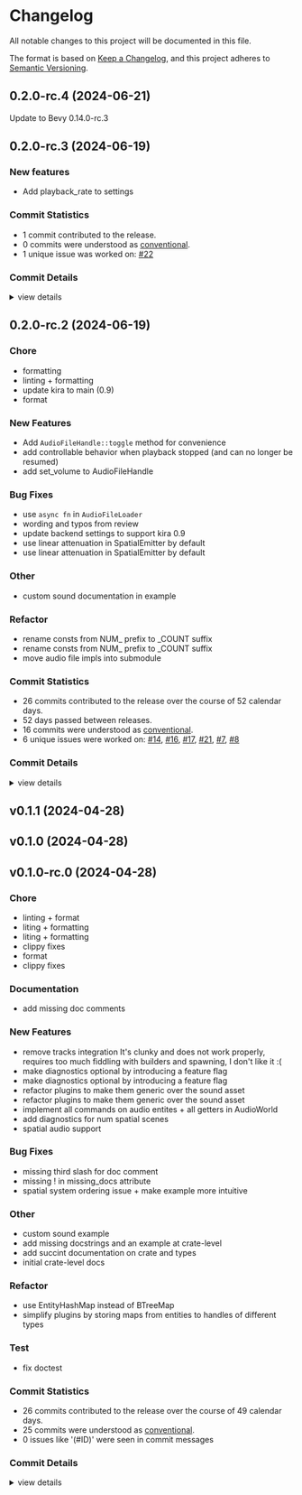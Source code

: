 # Changelog

All notable changes to this project will be documented in this file.

The format is based on [Keep a Changelog](https://keepachangelog.com/en/1.0.0/),
and this project adheres to [Semantic Versioning](https://semver.org/spec/v2.0.0.html).

## 0.2.0-rc.4 (2024-06-21)

Update to Bevy 0.14.0-rc.3

## 0.2.0-rc.3 (2024-06-19)

### New features

- Add playback_rate to settings

### Commit Statistics

<csr-read-only-do-not-edit/>

 - 1 commit contributed to the release.
 - 0 commits were understood as [conventional](https://www.conventionalcommits.org).
 - 1 unique issue was worked on: [#22](https://github.com/SolarLiner/bevy-kira-components/issues/22)

### Commit Details

<csr-read-only-do-not-edit/>

<details><summary>view details</summary>

 * **[#22](https://github.com/SolarLiner/bevy-kira-components/issues/22)**
    - Add playback_rate to settings ([`a9bbbd1`](https://github.com/SolarLiner/bevy-kira-components/commit/a9bbbd197a46eb93bac183fd885fa10f9b371825))
</details>

## 0.2.0-rc.2 (2024-06-19)

<csr-id-fd0f1abb37698fb9f5bba94370378fa3083c17c2/>
<csr-id-54d0eeaf839e7215afb0d1f579440551c48e2a62/>
<csr-id-743a7622a259ade966331f125b3bace501f808da/>
<csr-id-359093ac9e1e6e2f0151cfb99613bb6eadacbabd/>
<csr-id-8f3087cf9a1094cc13c472c82ec7c77fda191cbc/>
<csr-id-d7579f2ab70e609c111bd4ffd6d3bba91f47b064/>
<csr-id-5a0e9278eae2a1c7c76f81647d494267afafc51f/>
<csr-id-2f45da39069e15f1a790572b085c346027b966c6/>

### Chore

 - <csr-id-fd0f1abb37698fb9f5bba94370378fa3083c17c2/> formatting
 - <csr-id-54d0eeaf839e7215afb0d1f579440551c48e2a62/> linting + formatting
 - <csr-id-743a7622a259ade966331f125b3bace501f808da/> update kira to main (0.9)
 - <csr-id-359093ac9e1e6e2f0151cfb99613bb6eadacbabd/> format

### New Features

 - <csr-id-bd71d8ea1d6719e9adda6c9a2ff0c32650a556c8/> Add `AudioFileHandle::toggle` method for convenience
 - <csr-id-3e52e51077f53f6f47e6ccced4e2882cc3218b3b/> add controllable behavior when playback stopped (and can no longer be resumed)
 - <csr-id-c4357184aa9cf17a32da0d103690d5379bae3c2c/> add set_volume to AudioFileHandle

### Bug Fixes

 - <csr-id-66ebc2312d6420b6941070c5e9a4ebae838ff794/> use `async fn` in `AudioFileLoader`
 - <csr-id-6bb722bb3a62e483efdca6b6bac9f0288fa6827c/> wording and typos from review
 - <csr-id-1718ec4dd076368b63e118edb9e6ec06fb41e607/> update backend settings to support kira 0.9
 - <csr-id-ad090adabafcc33d7e2bb5eeaa044adcca4e3b04/> use linear attenuation in SpatialEmitter by default
 - <csr-id-ee89f202ab401f12053945723aa528875f123025/> use linear attenuation in SpatialEmitter by default

### Other

 - <csr-id-8f3087cf9a1094cc13c472c82ec7c77fda191cbc/> custom sound documentation in example

### Refactor

 - <csr-id-d7579f2ab70e609c111bd4ffd6d3bba91f47b064/> rename consts from NUM_ prefix to _COUNT suffix
 - <csr-id-5a0e9278eae2a1c7c76f81647d494267afafc51f/> rename consts from NUM_ prefix to _COUNT suffix
 - <csr-id-2f45da39069e15f1a790572b085c346027b966c6/> move audio file impls into submodule

### Commit Statistics

<csr-read-only-do-not-edit/>

 - 26 commits contributed to the release over the course of 52 calendar days.
 - 52 days passed between releases.
 - 16 commits were understood as [conventional](https://www.conventionalcommits.org).
 - 6 unique issues were worked on: [#14](https://github.com/SolarLiner/bevy-kira-components/issues/14), [#16](https://github.com/SolarLiner/bevy-kira-components/issues/16), [#17](https://github.com/SolarLiner/bevy-kira-components/issues/17), [#21](https://github.com/SolarLiner/bevy-kira-components/issues/21), [#7](https://github.com/SolarLiner/bevy-kira-components/issues/7), [#8](https://github.com/SolarLiner/bevy-kira-components/issues/8)

### Commit Details

<csr-read-only-do-not-edit/>

<details><summary>view details</summary>

 * **[#14](https://github.com/SolarLiner/bevy-kira-components/issues/14)**
    - Add `AudioFileHandle::toggle` convenience method ([`1932421`](https://github.com/SolarLiner/bevy-kira-components/commit/19324217be7cfd74696b12ef8860eaa7f5d2c0c2))
 * **[#16](https://github.com/SolarLiner/bevy-kira-components/issues/16)**
    - Remove `Result<(), E>` from the API ([`93e56f1`](https://github.com/SolarLiner/bevy-kira-components/commit/93e56f18f1ca7b8db54416882d2a674ecad0a8f0))
 * **[#17](https://github.com/SolarLiner/bevy-kira-components/issues/17)**
    - Recreate `audio` and `decodable/custom_sound` examples from `bevy_audio` ([`81b696a`](https://github.com/SolarLiner/bevy-kira-components/commit/81b696a334c33a56f78bcb63c8de7d62fd67e931))
 * **[#21](https://github.com/SolarLiner/bevy-kira-components/issues/21)**
    - Update to Bevy 0.14.0-rc.2 ([`32068fe`](https://github.com/SolarLiner/bevy-kira-components/commit/32068fe39348b4b2f3e011c3a69e3e6573a5f480))
 * **[#7](https://github.com/SolarLiner/bevy-kira-components/issues/7)**
    - Rename consts from NUM_ prefix to _COUNT suffix ([`d7579f2`](https://github.com/SolarLiner/bevy-kira-components/commit/d7579f2ab70e609c111bd4ffd6d3bba91f47b064))
 * **[#8](https://github.com/SolarLiner/bevy-kira-components/issues/8)**
    - Use linear attenuation in SpatialEmitter by default ([`ad090ad`](https://github.com/SolarLiner/bevy-kira-components/commit/ad090adabafcc33d7e2bb5eeaa044adcca4e3b04))
 * **Uncategorized**
    - Add playback_rate to settings ([`4ea4855`](https://github.com/SolarLiner/bevy-kira-components/commit/4ea4855f0cc13353bb605bddeb9fd4e574941274))
    - Use `async fn` in `AudioFileLoader` ([`66ebc23`](https://github.com/SolarLiner/bevy-kira-components/commit/66ebc2312d6420b6941070c5e9a4ebae838ff794))
    - Formatting ([`fd0f1ab`](https://github.com/SolarLiner/bevy-kira-components/commit/fd0f1abb37698fb9f5bba94370378fa3083c17c2))
    - Custom sound documentation in example ([`8f3087c`](https://github.com/SolarLiner/bevy-kira-components/commit/8f3087cf9a1094cc13c472c82ec7c77fda191cbc))
    - Wording and typos from review ([`6bb722b`](https://github.com/SolarLiner/bevy-kira-components/commit/6bb722bb3a62e483efdca6b6bac9f0288fa6827c))
    - Linting + formatting ([`54d0eea`](https://github.com/SolarLiner/bevy-kira-components/commit/54d0eeaf839e7215afb0d1f579440551c48e2a62))
    - Update backend settings to support kira 0.9 ([`1718ec4`](https://github.com/SolarLiner/bevy-kira-components/commit/1718ec4dd076368b63e118edb9e6ec06fb41e607))
    - Update kira to main (0.9) ([`743a762`](https://github.com/SolarLiner/bevy-kira-components/commit/743a7622a259ade966331f125b3bace501f808da))
    - Format ([`359093a`](https://github.com/SolarLiner/bevy-kira-components/commit/359093ac9e1e6e2f0151cfb99613bb6eadacbabd))
    - Add `AudioFileHandle::toggle` method for convenience ([`bd71d8e`](https://github.com/SolarLiner/bevy-kira-components/commit/bd71d8ea1d6719e9adda6c9a2ff0c32650a556c8))
    - Update src/spatial.rs ([`00be819`](https://github.com/SolarLiner/bevy-kira-components/commit/00be819acdf29dd7eae05063ab6c7c1bd3ce2403))
    - Use linear attenuation in SpatialEmitter by default ([`ee89f20`](https://github.com/SolarLiner/bevy-kira-components/commit/ee89f202ab401f12053945723aa528875f123025))
    - Rename consts from NUM_ prefix to _COUNT suffix ([`5a0e927`](https://github.com/SolarLiner/bevy-kira-components/commit/5a0e9278eae2a1c7c76f81647d494267afafc51f))
    - Merge pull request #9 from GitGhillie/audio-control-example ([`184780c`](https://github.com/SolarLiner/bevy-kira-components/commit/184780c7e986eb727f1ef3cac0c2e26f11bce535))
    - No_run on doc example ([`de68f8b`](https://github.com/SolarLiner/bevy-kira-components/commit/de68f8b173439eeb3837f314995c8d37ac4a207c))
    - :chore: formatting ([`f028768`](https://github.com/SolarLiner/bevy-kira-components/commit/f028768bb668735b3b183c5572241ceaf588f45f))
    - Add controllable behavior when playback stopped (and can no longer be resumed) ([`3e52e51`](https://github.com/SolarLiner/bevy-kira-components/commit/3e52e51077f53f6f47e6ccced4e2882cc3218b3b))
    - Move audio file impls into submodule ([`2f45da3`](https://github.com/SolarLiner/bevy-kira-components/commit/2f45da39069e15f1a790572b085c346027b966c6))
    - Add set_volume to AudioFileHandle ([`c435718`](https://github.com/SolarLiner/bevy-kira-components/commit/c4357184aa9cf17a32da0d103690d5379bae3c2c))
    - Merge pull request #3 from SolarLiner/release/0.1.1 ([`c67b5e8`](https://github.com/SolarLiner/bevy-kira-components/commit/c67b5e8866ffc47d3f4dcff841383d050d83a04f))
</details>

## v0.1.1 (2024-04-28)

## v0.1.0 (2024-04-28)

## v0.1.0-rc.0 (2024-04-28)

<csr-id-b6e64ddea63a51254ed4f02d2b6127b8b1035bfe/>
<csr-id-64a30935c5875f213d76ab70e1357f0352602d5b/>
<csr-id-70fbdded7a3e66031425c69bccc5adf71d700db4/>
<csr-id-6f91bc8af5a099917ec45b4614aa3fbfd8260ac0/>
<csr-id-ad7dbf94352b4537fcf3a62fc0448edc0bd10770/>
<csr-id-a2f3a979cda9c171782f877bc2681beb6bb12c57/>
<csr-id-415970c56598b36e0c5701578b4308fe3ccac4d9/>
<csr-id-bdf1bce6bd58280199e795d818b701a07b537e08/>
<csr-id-74924f76ff38c9cef5960a5800d7db0a59ceeaf0/>
<csr-id-e65b6e853bd31aac94a089bd8276d8b2fdc2b509/>
<csr-id-e4777a76c8442eb6fb3b935585ac8bd34f1543f0/>
<csr-id-953647b94863fd01436a13a46ed18f39a54e02ba/>
<csr-id-8b818f1de215c53e8ba5f79147608e529a2ee163/>

### Chore

 - <csr-id-b6e64ddea63a51254ed4f02d2b6127b8b1035bfe/> linting + format
 - <csr-id-64a30935c5875f213d76ab70e1357f0352602d5b/> liting + formatting
 - <csr-id-70fbdded7a3e66031425c69bccc5adf71d700db4/> liting + formatting
 - <csr-id-6f91bc8af5a099917ec45b4614aa3fbfd8260ac0/> clippy fixes
 - <csr-id-ad7dbf94352b4537fcf3a62fc0448edc0bd10770/> format
 - <csr-id-a2f3a979cda9c171782f877bc2681beb6bb12c57/> clippy fixes

### Documentation

 - <csr-id-a0a530c39929b8e3efcf8303911eb71c42e47589/> add missing doc comments

### New Features

 - <csr-id-3864d282a56dbe41ccc932bfd48dae479c2464e8/> remove tracks integration
   It's clunky and does not work properly, requires too much fiddling with builders and spawning, I don't like it :(
 - <csr-id-7ccaed59e698c0d7573d39e217f1dac4d1b1f52a/> make diagnostics optional by introducing a feature flag
 - <csr-id-40a9cf8e41eb79d58a162a6b017df4c6212313fa/> make diagnostics optional by introducing a feature flag
 - <csr-id-448694d5d446c852f4eaa688cc36cd78ba925b2b/> refactor plugins to make them generic over the sound asset
 - <csr-id-d54b649295617dbd625f22d978d6644d77b6b5da/> refactor plugins to make them generic over the sound asset
 - <csr-id-9cf11ce23b54ece421e8b9c699861f193da69085/> implement all commands on audio entites + all getters in AudioWorld
 - <csr-id-f2cddf07e947ed3551e6d304bf498b9a46520379/> add diagnostics for num spatial scenes
 - <csr-id-710c788e2d84673dc8886f931987b1c0094a9df6/> spatial audio support

### Bug Fixes

 - <csr-id-aba6fc83005e6ae5b384dd89740ab57bc0cb3b55/> missing third slash for doc comment
 - <csr-id-a8e2b69e33dee886e9262302abaa127c2dcc2b2b/> missing ! in missing_docs attribute
 - <csr-id-1b361488f66b5b5c1ecc52133298c8018547dd13/> spatial system ordering issue + make example more intuitive

### Other

 - <csr-id-415970c56598b36e0c5701578b4308fe3ccac4d9/> custom sound example
 - <csr-id-bdf1bce6bd58280199e795d818b701a07b537e08/> add missing docstrings and an example at crate-level
 - <csr-id-74924f76ff38c9cef5960a5800d7db0a59ceeaf0/> add succint documentation on crate and types
 - <csr-id-e65b6e853bd31aac94a089bd8276d8b2fdc2b509/> initial crate-level docs

### Refactor

 - <csr-id-e4777a76c8442eb6fb3b935585ac8bd34f1543f0/> use EntityHashMap instead of BTreeMap
 - <csr-id-953647b94863fd01436a13a46ed18f39a54e02ba/> simplify plugins by storing maps from entities to handles of different types

### Test

 - <csr-id-8b818f1de215c53e8ba5f79147608e529a2ee163/> fix doctest

### Commit Statistics

<csr-read-only-do-not-edit/>

 - 26 commits contributed to the release over the course of 49 calendar days.
 - 25 commits were understood as [conventional](https://www.conventionalcommits.org).
 - 0 issues like '(#ID)' were seen in commit messages

### Commit Details

<csr-read-only-do-not-edit/>

<details><summary>view details</summary>

 * **Uncategorized**
    - Missing third slash for doc comment ([`aba6fc8`](https://github.com/SolarLiner/bevy-kira-components/commit/aba6fc83005e6ae5b384dd89740ab57bc0cb3b55))
    - Remove tracks integration ([`3864d28`](https://github.com/SolarLiner/bevy-kira-components/commit/3864d282a56dbe41ccc932bfd48dae479c2464e8))
    - Add missing doc comments ([`a0a530c`](https://github.com/SolarLiner/bevy-kira-components/commit/a0a530c39929b8e3efcf8303911eb71c42e47589))
    - Missing ! in missing_docs attribute ([`a8e2b69`](https://github.com/SolarLiner/bevy-kira-components/commit/a8e2b69e33dee886e9262302abaa127c2dcc2b2b))
    - Make diagnostics optional by introducing a feature flag ([`7ccaed5`](https://github.com/SolarLiner/bevy-kira-components/commit/7ccaed59e698c0d7573d39e217f1dac4d1b1f52a))
    - Make diagnostics optional by introducing a feature flag ([`40a9cf8`](https://github.com/SolarLiner/bevy-kira-components/commit/40a9cf8e41eb79d58a162a6b017df4c6212313fa))
    - Custom sound example ([`415970c`](https://github.com/SolarLiner/bevy-kira-components/commit/415970c56598b36e0c5701578b4308fe3ccac4d9))
    - Fix doctest ([`8b818f1`](https://github.com/SolarLiner/bevy-kira-components/commit/8b818f1de215c53e8ba5f79147608e529a2ee163))
    - Linting + format ([`b6e64dd`](https://github.com/SolarLiner/bevy-kira-components/commit/b6e64ddea63a51254ed4f02d2b6127b8b1035bfe))
    - Add missing docstrings and an example at crate-level ([`bdf1bce`](https://github.com/SolarLiner/bevy-kira-components/commit/bdf1bce6bd58280199e795d818b701a07b537e08))
    - Refactor plugins to make them generic over the sound asset ([`448694d`](https://github.com/SolarLiner/bevy-kira-components/commit/448694d5d446c852f4eaa688cc36cd78ba925b2b))
    - Refactor plugins to make them generic over the sound asset ([`d54b649`](https://github.com/SolarLiner/bevy-kira-components/commit/d54b649295617dbd625f22d978d6644d77b6b5da))
    - Liting + formatting ([`64a3093`](https://github.com/SolarLiner/bevy-kira-components/commit/64a30935c5875f213d76ab70e1357f0352602d5b))
    - Add succint documentation on crate and types ([`74924f7`](https://github.com/SolarLiner/bevy-kira-components/commit/74924f76ff38c9cef5960a5800d7db0a59ceeaf0))
    - Implement all commands on audio entites + all getters in AudioWorld ([`9cf11ce`](https://github.com/SolarLiner/bevy-kira-components/commit/9cf11ce23b54ece421e8b9c699861f193da69085))
    - Initial crate-level docs ([`e65b6e8`](https://github.com/SolarLiner/bevy-kira-components/commit/e65b6e853bd31aac94a089bd8276d8b2fdc2b509))
    - Liting + formatting ([`70fbdde`](https://github.com/SolarLiner/bevy-kira-components/commit/70fbdded7a3e66031425c69bccc5adf71d700db4))
    - Use EntityHashMap instead of BTreeMap ([`e4777a7`](https://github.com/SolarLiner/bevy-kira-components/commit/e4777a76c8442eb6fb3b935585ac8bd34f1543f0))
    - Spatial system ordering issue + make example more intuitive ([`1b36148`](https://github.com/SolarLiner/bevy-kira-components/commit/1b361488f66b5b5c1ecc52133298c8018547dd13))
    - Clippy fixes ([`6f91bc8`](https://github.com/SolarLiner/bevy-kira-components/commit/6f91bc8af5a099917ec45b4614aa3fbfd8260ac0))
    - Format ([`ad7dbf9`](https://github.com/SolarLiner/bevy-kira-components/commit/ad7dbf94352b4537fcf3a62fc0448edc0bd10770))
    - Add diagnostics for num spatial scenes ([`f2cddf0`](https://github.com/SolarLiner/bevy-kira-components/commit/f2cddf07e947ed3551e6d304bf498b9a46520379))
    - Simplify plugins by storing maps from entities to handles of different types ([`953647b`](https://github.com/SolarLiner/bevy-kira-components/commit/953647b94863fd01436a13a46ed18f39a54e02ba))
    - Clippy fixes ([`a2f3a97`](https://github.com/SolarLiner/bevy-kira-components/commit/a2f3a979cda9c171782f877bc2681beb6bb12c57))
    - Spatial audio support ([`710c788`](https://github.com/SolarLiner/bevy-kira-components/commit/710c788e2d84673dc8886f931987b1c0094a9df6))
    - Initial commit with components for audio source and tracks ([`6a8d3f1`](https://github.com/SolarLiner/bevy-kira-components/commit/6a8d3f13425b4f334659727788387d9fbcc1955b))
</details>

